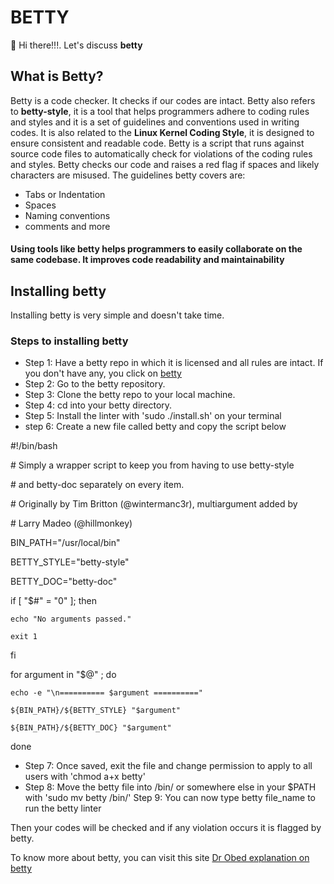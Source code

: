 # BETTY
👋 Hi there!!!. Let's discuss **betty**

## What is Betty?
Betty is a code checker. It checks if our codes are intact.
Betty also refers to **betty-style**, it is a tool that helps programmers adhere to coding rules and styles and it is a set of guidelines and conventions used in writing codes. It is also related to the **Linux Kernel Coding Style**, it is designed to ensure consistent and readable code.
Betty is a script that runs against source code files to automatically check for violations of the coding rules and styles.
Betty checks our code and raises a red flag if spaces and likely characters are misused.
The guidelines betty covers are:
- Tabs or Indentation
- Spaces
- Naming conventions
- comments and more

#### Using tools like betty helps programmers to easily collaborate on the same codebase. It improves code readability and maintainability

## Installing betty
Installing betty is very simple and doesn't take time.
### Steps to installing betty
- Step 1: Have a betty repo in which it is licensed and all rules are intact. If you don't have any, you click on [betty](https://github.com/alx-tools/Betty)
- Step 2: Go to the betty repository.
- Step 3: Clone the betty repo to your local machine.
- Step 4: cd into your betty directory.
- Step 5: Install the linter with 'sudo ./install.sh' on your terminal
- step 6: Create a new file called betty and copy the script below

#!/bin/bash

\# Simply a wrapper script to keep you from having to use betty-style

\# and betty-doc separately on every item.

\# Originally by Tim Britton (@wintermanc3r), multiargument added by

\# Larry Madeo (@hillmonkey)


BIN_PATH="/usr/local/bin"

BETTY_STYLE="betty-style"

BETTY_DOC="betty-doc"


if [ "$#" = "0" ]; then

    echo "No arguments passed."
    
    exit 1


fi


for argument in "$@" ; do

    echo -e "\n========== $argument =========="
    
    ${BIN_PATH}/${BETTY_STYLE} "$argument"
    
    ${BIN_PATH}/${BETTY_DOC} "$argument"

done

- Step 7: Once saved, exit the file and change permission to apply to all users with 'chmod a+x betty'
- Step 8: Move the betty file into /bin/ or somewhere else in your $PATH with 'sudo mv betty /bin/'
Step 9: You can now type betty file_name to run the betty linter

Then your codes will be checked and if any violation occurs it is flagged by betty.

To know more about betty, you can visit this site [Dr Obed explanation on betty](https://blog.ehoneahobed.com/betty-styles-for-c-programming-explained)
